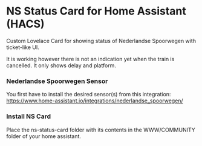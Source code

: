 # NS Status Card for Home Assistant (HACS)
Custom Lovelace Card for showing status of Nederlandse Spoorwegen with ticket-like UI.

It is working however there is not an indication yet when the train is cancelled. It only shows delay and platform.

### Nederlandse Spoorwegen Sensor
You first have to install the desired sensor(s) from this integration:
https://www.home-assistant.io/integrations/nederlandse_spoorwegen/

### Install NS Card
Place the ns-status-card folder with its contents in the WWW/COMMUNITY folder of your home assistant. 
